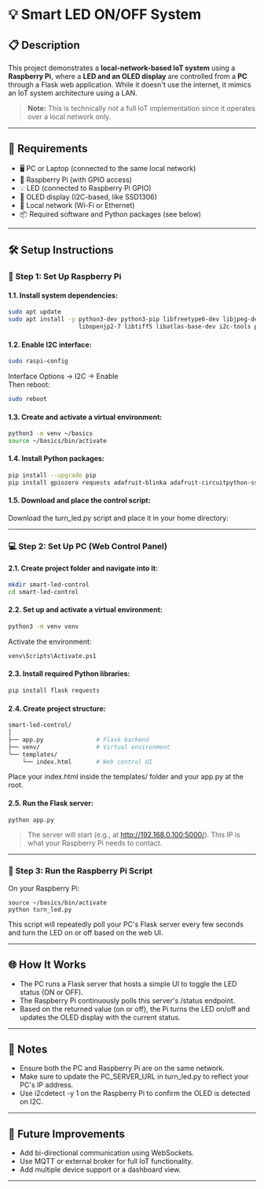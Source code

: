 # 💡 Smart LED ON/OFF System
## 📋 Description
This project demonstrates a **local-network-based IoT system** using a **Raspberry Pi**, where a **LED and an OLED display** are controlled from a **PC** through a Flask web application. While it doesn't use the internet, it mimics an IoT system architecture using a LAN.
> **Note:** This is technically not a full IoT implementation since it operates over a local network only.

---
## 🧰 Requirements

- 🖥️ PC or Laptop (connected to the same local network)
- 🍓 Raspberry Pi (with GPIO access)
- 💡 LED (connected to Raspberry Pi GPIO)
- 🧾 OLED display (I2C-based, like SSD1306)
- 🔗 Local network (Wi-Fi or Ethernet)
- 📦 Required software and Python packages (see below)

---
## 🛠️ Setup Instructions

### 🧾 Step 1: Set Up Raspberry Pi

#### 1.1. Install system dependencies:
```bash
sudo apt update
sudo apt install -y python3-dev python3-pip libfreetype6-dev libjpeg-dev build-essential \
                    libopenjp2-7 libtiff5 libatlas-base-dev i2c-tools python3-pil
```
#### 1.2. Enable I2C interface:
``` bash
sudo raspi-config
```
Interface Options → I2C → Enable <br/> Then reboot:
``` bash
sudo reboot
```
#### 1.3. Create and activate a virtual environment:
```bash
python3 -m venv ~/basics
source ~/basics/bin/activate
```
#### 1.4. Install Python packages:
```bash
pip install --upgrade pip
pip install gpiozero requests adafruit-blinka adafruit-circuitpython-ssd1306
```
#### 1.5. Download and place the control script:
Download the turn_led.py script and place it in your home directory:

---
### 💻 Step 2: Set Up PC (Web Control Panel)
#### 2.1. Create project folder and navigate into it:
```bash
mkdir smart-led-control
cd smart-led-control
```
#### 2.2. Set up and activate a virtual environment:
```bash
python3 -m venv venv
```
Activate the environment:
```bash
venv\Scripts\Activate.ps1
```
#### 2.3. Install required Python libraries:
```bash
pip install flask requests
```
#### 2.4. Create project structure:
```bash
smart-led-control/
│
├── app.py               # Flask backend
├── venv/                # Virtual environment
└── templates/
    └── index.html       # Web control UI
```
Place your index.html inside the templates/ folder and your app.py at the root.
#### 2.5. Run the Flask server:
```bash
python app.py
```
>The server will start (e.g., at http://192.168.0.100:5000/). This IP is what your Raspberry Pi needs to contact.
---
### 🔌 Step 3: Run the Raspberry Pi Script
On your Raspberry Pi:
```basics
source ~/basics/bin/activate
python turn_led.py
```
This script will repeatedly poll your PC's Flask server every few seconds and turn the LED on or off based on the web UI.

---
## 🌐 How It Works
- The PC runs a Flask server that hosts a simple UI to toggle the LED status (ON or OFF).
- The Raspberry Pi continuously polls this server's /status endpoint.
- Based on the returned value (on or off), the Pi turns the LED on/off and updates the OLED display with the current status.

---
## 🚨 Notes
- Ensure both the PC and Raspberry Pi are on the same network.
- Make sure to update the PC_SERVER_URL in turn_led.py to reflect your PC's IP address.
- Use i2cdetect -y 1 on the Raspberry Pi to confirm the OLED is detected on I2C.

---
## 🏁 Future Improvements
- Add bi-directional communication using WebSockets.
- Use MQTT or external broker for full IoT functionality.
- Add multiple device support or a dashboard view.

---
